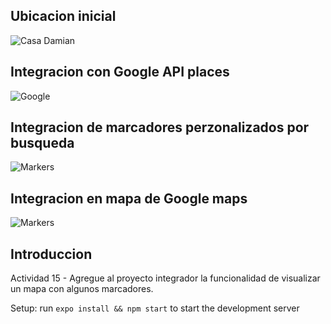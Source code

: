
## Ubicacion inicial

![Casa Damian](https://i.ibb.co/DrxbL5P/Screen-Shot-2021-11-11-at-23-07-52.png)

## Integracion con Google API places
![Google](https://i.ibb.co/0Q8XN72/Screen-Shot-2021-11-11-at-23-38-26.png)

## Integracion de marcadores perzonalizados por busqueda 
![Markers](https://i.ibb.co/5LqmNNk/Screen-Shot-2021-11-11-at-23-39-03.png)

## Integracion en mapa de Google maps 
![Markers](https://i.ibb.co/vsvMx3J/Screen-Shot-2021-11-11-at-23-47-21.png)



## Introduccion
Actividad 15 -  Agregue al proyecto integrador la funcionalidad de visualizar un mapa con algunos marcadores.
 

Setup: run ```expo install && npm start``` to start the development server
